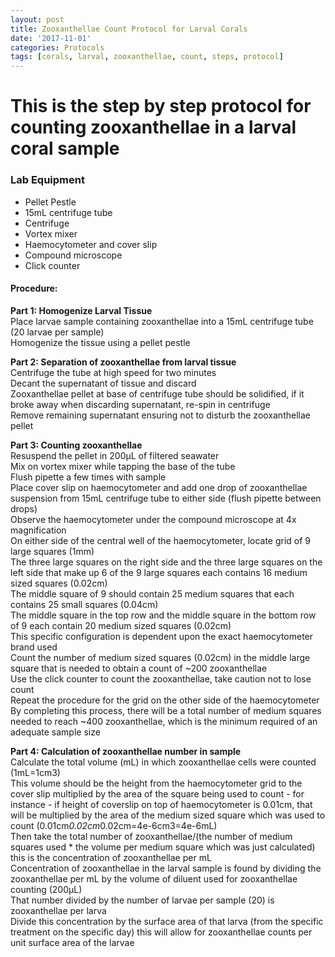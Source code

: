 ```yaml
---
layout: post  
title: Zooxanthellae Count Protocol for Larval Corals  
date: '2017-11-01'  
categories: Protocols  
tags: [corals, larval, zooxanthellae, count, steps, protocol]  
---
```

# This is the step by step protocol for counting zooxanthellae in a larval coral sample  
### Lab Equipment  
* Pellet Pestle  
* 15mL centrifuge tube  
* Centrifuge  
* Vortex mixer  
* Haemocytometer and cover slip  
* Compound microscope  
* Click counter  

#### Procedure:

**Part 1: Homogenize Larval Tissue**  
Place larvae sample containing zooxanthellae into a 15mL centrifuge tube (20 larvae per sample)  
Homogenize the tissue using a pellet pestle  

**Part 2: Separation of zooxanthellae from larval tissue**  
Centrifuge the tube at high speed for two minutes  
Decant the supernatant of tissue and discard  
Zooxanthellae pellet at base of centrifuge tube should be solidified, if it broke away when discarding supernatant, re-spin in centrifuge  
Remove remaining supernatant ensuring not to disturb the zooxanthellae pellet  

**Part 3: Counting zooxanthellae**  
Resuspend the pellet in 200µL of filtered seawater  
Mix on vortex mixer while tapping the base of the tube  
Flush pipette a few times with sample  
Place cover slip on haemocytometer and add one drop of zooxanthellae suspension from 15mL centrifuge tube to either side (flush pipette between drops)  
Observe the haemocytometer under the compound microscope at 4x magnification  
On either side of the central well of the haemocytometer, locate grid of 9 large squares (1mm)  
The three large squares on the right side and the three large squares on the left side that make up 6 of the 9 large squares each contains 16 medium sized squares (0.02cm)  
The middle square of 9 should contain 25 medium squares that each contains 25 small squares (0.04cm)  
The middle square in the top row and the middle square in the bottom row of 9 each contain 20 medium sized squares (0.02cm)  
This specific configuration is dependent upon the exact haemocytometer brand used  
Count the number of medium sized squares (0.02cm) in the middle large square that is needed to obtain a count of ~200 zooxanthellae      
Use the click counter to count the zooxanthellae, take caution not to lose count  
Repeat the procedure for the grid on the other side of the haemocytometer  
By completing this process, there will be a total number of medium squares needed to reach ~400 zooxanthellae, which is the minimum required of an adequate sample size  

**Part 4: Calculation of zooxanthellae number in sample**  
Calculate the total volume (mL) in which zooxanthellae cells were counted (1mL=1cm3)  
This volume should be the height from the haemocytometer grid to the cover slip multiplied by the area of the square being used to count - for instance - if height of coverslip on top of haemocytometer is 0.01cm, that will be multiplied by the area of the medium sized square which was used to count (0.01cm*0.02cm*0.02cm=4e-6cm3=4e-6mL)  
Then take the total number of zooxanthellae/(the number of medium squares used * the volume per medium square which was just calculated) this is the concentration of zooxanthellae per mL  
Concentration of zooxanthellae in the larval sample is found by dividing the zooxanthellae per mL by the volume of diluent used for zooxanthellae counting (200µL)   
That number divided by the number of larvae per sample (20) is zooxanthellae per larva  
Divide this concentration by the surface area of that larva (from the specific treatment on the specific day) this will allow for zooxanthellae counts per unit surface area of the larvae
